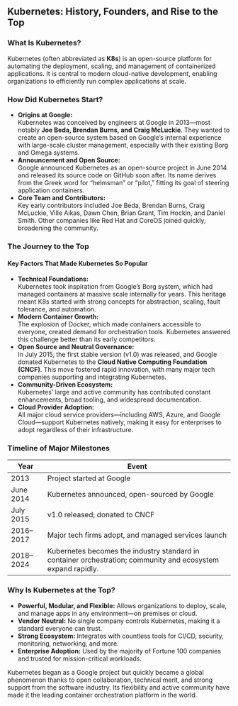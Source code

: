 ## Kubernetes: History, Founders, and Rise to the Top

### What Is Kubernetes?

Kubernetes (often abbreviated as **K8s**) is an open-source platform for automating the deployment, scaling, and management of containerized applications. It is central to modern cloud-native development, enabling organizations to efficiently run complex applications at scale.

### How Did Kubernetes Start?

- **Origins at Google:**  
  Kubernetes was conceived by engineers at Google in 2013—most notably **Joe Beda, Brendan Burns, and Craig McLuckie**. They wanted to create an open-source system based on Google’s internal experience with large-scale cluster management, especially with their existing Borg and Omega systems.
- **Announcement and Open Source:**  
  Google announced Kubernetes as an open-source project in June 2014 and released its source code on GitHub soon after. Its name derives from the Greek word for “helmsman” or “pilot,” fitting its goal of steering application containers.
- **Core Team and Contributors:**  
  Key early contributors included Joe Beda, Brendan Burns, Craig McLuckie, Ville Aikas, Dawn Chen, Brian Grant, Tim Hockin, and Daniel Smith. Other companies like Red Hat and CoreOS joined quickly, broadening the community.

### The Journey to the Top

#### Key Factors That Made Kubernetes So Popular

- **Technical Foundations:**  
  Kubernetes took inspiration from Google’s Borg system, which had managed containers at massive scale internally for years. This heritage meant K8s started with strong concepts for abstraction, scaling, fault tolerance, and automation.
- **Modern Container Growth:**  
  The explosion of Docker, which made containers accessible to everyone, created demand for orchestration tools. Kubernetes answered this challenge better than its early competitors.
- **Open Source and Neutral Governance:**  
  In July 2015, the first stable version (v1.0) was released, and Google donated Kubernetes to the **Cloud Native Computing Foundation (CNCF)**. This move fostered rapid innovation, with many major tech companies supporting and integrating Kubernetes.
- **Community-Driven Ecosystem:**  
  Kubernetes’ large and active community has contributed constant enhancements, broad tooling, and widespread documentation.
- **Cloud Provider Adoption:**  
  All major cloud service providers—including AWS, Azure, and Google Cloud—support Kubernetes natively, making it easy for enterprises to adopt regardless of their infrastructure.

### Timeline of Major Milestones

| Year           | Event                                                       |
|----------------|-------------------------------------------------------------|
| 2013           | Project started at Google                                   |
| June 2014      | Kubernetes announced, open-sourced by Google                |
| July 2015      | v1.0 released; donated to CNCF                              |
| 2016–2017      | Major tech firms adopt, and managed services launch         |
| 2018–2024      | Kubernetes becomes the industry standard in container orchestration; community and ecosystem expand rapidly.

### Why Is Kubernetes at the Top?

- **Powerful, Modular, and Flexible:** Allows organizations to deploy, scale, and manage apps in any environment—on premises or cloud.
- **Vendor Neutral:** No single company controls Kubernetes, making it a standard everyone can trust.
- **Strong Ecosystem:** Integrates with countless tools for CI/CD, security, monitoring, networking, and more.
- **Enterprise Adoption:** Used by the majority of Fortune 100 companies and trusted for mission-critical workloads.

Kubernetes began as a Google project but quickly became a global phenomenon thanks to open collaboration, technical merit, and strong support from the software industry. Its flexibility and active community have made it the leading container orchestration platform in the world.

